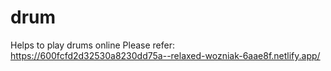 # drum
Helps to play drums online
Please refer: https://600fcfd2d32530a8230dd75a--relaxed-wozniak-6aae8f.netlify.app/
